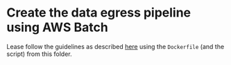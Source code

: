 # Create the data egress pipeline using AWS Batch

Lease follow the guidelines as described [here](https://aws.amazon.com/blogs/compute/creating-a-simple-fetch-and-run-aws-batch-job/) using the `Dockerfile` (and the script) from this folder.
